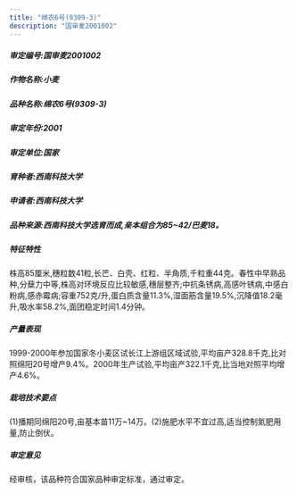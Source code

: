 ```yaml
---
title: "绵农6号(9309-3)"
description: "国审麦2001002"
---
```

##### 审定编号:国审麦2001002

##### 作物名称:小麦

##### 品种名称:绵农6号(9309-3)

##### 审定年份:2001

##### 审定单位:国家

##### 育种者:西南科技大学

##### 申请者:西南科技大学

##### 品种来源:西南科技大学选育而成,亲本组合为85~42/巴麦18。

##### 特征特性
株高85厘米,穗粒数41粒,长芒、白壳、红粒、半角质,千粒重44克。春性中早熟品种,分蘖力中等,株高对环境反应比较敏感,穗层整齐;中抗条锈病,高感叶锈病,中感白粉病,感赤霉病;容重752克/升,蛋白质含量11.3%,湿面筋含量19.5%,沉降值18.2毫升,吸水率58.2%,面团稳定时间1.4分钟。

##### 产量表现
1999-2000年参加国家冬小麦区试长江上游组区域试验,平均亩产328.8千克,比对照绵阳20号增产9.4%。2000年生产试验,平均亩产322.1千克,比当地对照平均增产4.6%。

##### 栽培技术要点
(1)播期同绵阳20号,亩基本苗11万~14万。(2)施肥水平不宜过高,适当控制氮肥用量,防止倒伏。

##### 审定意见
经审核，该品种符合国家品种审定标准，通过审定。
